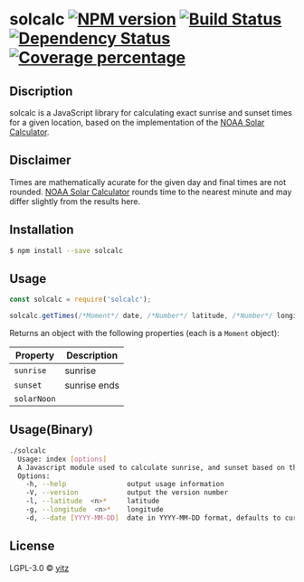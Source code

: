 # solcalc [![NPM version][npm-image]][npm-url] [![Build Status][travis-image]][travis-url] [![Dependency Status][daviddm-image]][daviddm-url] [![Coverage percentage][coveralls-image]][coveralls-url]
> 
## Discription
solcalc is a JavaScript library for calculating exact sunrise and sunset times for a given location, based on the implementation of the [NOAA Solar Calculator](https://www.esrl.noaa.gov/gmd/grad/solcalc). 

## Disclaimer
Times are mathematically acurate for the given day and final times are not rounded. [NOAA Solar Calculator](https://www.esrl.noaa.gov/gmd/grad/solcalc) rounds time to the nearest minute and may differ slightly from the results here.

## Installation

```sh
$ npm install --save solcalc
```

## Usage

```js
const solcalc = require('solcalc');

solcalc.getTimes(/*Moment*/ date, /*Number*/ latitude, /*Number*/ longitude)
```
Returns an object with the following properties (each is a `Moment` object):

| Property        | Description                                                              |
| --------------- | ------------------------------------------------------------------------ |
| `sunrise`       | sunrise                      |
| `sunset`    | sunrise ends                |
| `solarNoon` |          |

## Usage(Binary)
````bash
./solcalc
  Usage: index [options]
  A Javascript module used to calculate sunrise, and sunset based on the NOAA Calculations
  Options:
    -h, --help               output usage information
    -V, --version            output the version number
    -l, --latitude  <n>*     latitude
    -g, --longitude  <n>*    longitude
    -d, --date [YYYY-MM-DD]  date in YYYY-MM-DD format, defaults to current date
````
## License

LGPL-3.0 © [yitz]()


[npm-image]: https://badge.fury.io/js/solcalc.svg
[npm-url]: https://npmjs.org/package/solcalc
[travis-image]: https://travis-ci.org/ybudweiser@gmail.com/solcalc.svg?branch=master
[travis-url]: https://travis-ci.org/ybudweiser@gmail.com/solcalc
[daviddm-image]: https://david-dm.org/ybudweiser@gmail.com/solcalc.svg?theme=shields.io
[daviddm-url]: https://david-dm.org/ybudweiser@gmail.com/solcalc
[coveralls-image]: https://coveralls.io/repos/ybudweiser@gmail.com/solcalc/badge.svg
[coveralls-url]: https://coveralls.io/r/ybudweiser@gmail.com/solcalc
